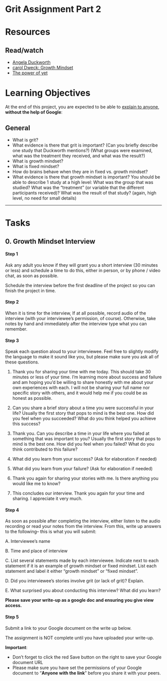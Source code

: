 # Grit Assignment Part 2

# Resources

## **Read/watch**
-   [Angela Duckworth](https://www.youtube.com/watch?v=H14bBuluwB8 "Angela Duckworth")
-   [carol Dweck: Growth Mindset](https://www.youtube.com/watch?v=_X0mgOOSpLU "carol Dweck: Growth Mindset")
-   [The power of yet](https://www.youtube.com/watch?v=XLeUvZvuvAs "The power of yet")

# Learning Objectives
At the end of this project, you are expected to be able to [explain to anyone](https://fs.blog/feynman-learning-technique/ "explain to anyone"), **without the help of Google**:

## General
-   What is grit?
-   What evidence is there that grit is important? (Can you briefly describe one study that Duckworth mentions?) (What groups were examined, what was the treatment they received, and what was the result?)
-   What is growth mindset?
-   What is fixed mindset?
-   How do brains behave when they are in fixed vs. growth mindset?
-   What evidence is there that growth mindset is important? You should be able to describe 1 study at a high level: What was the group that was studied? What was the “treatment” (or variable that the different participants received)? What was the result of that study? (again, high level, no need for small details)

---

# Tasks

## 0\. Growth Mindset Interview
#### Step 1

Ask any adult you know if they will grant you a short interview (30 minutes or less) and schedule a time to do this, either in person, or by phone / video chat, as soon as possible.

Schedule the interview before the first deadline of the project so you can finish the project in time.

#### Step 2

When it is time for the interview, If at all possible, record audio of the interview (with your interviewee’s permission, of course). Otherwise, take notes by hand and immediately after the interview type what you can remember.

#### Step 3

Speak each question aloud to your interviewee. Feel free to slightly modify the language to make it sound like you, but please make sure you ask all of these questions.

1.  Thank you for sharing your time with me today. This should take 30 minutes or less of your time. I’m learning more about success and failure and am hoping you’d be willing to share honestly with me about your own experiences with each. I will not be sharing your full name nor specific story with others, and it would help me if you could be as honest as possible.
    
2.  Can you share a brief story about a time you were successful in your life? Usually the first story that pops to mind is the best one. How did you feel when you succeeded? What do you think helped you achieve this success?
    
3.  Thank you. Can you describe a time in your life where you failed at something that was important to you? Usually the first story that pops to mind is the best one. How did you feel when you failed? What do you think contributed to this failure?
    
4.  What did you learn from your success? (Ask for elaboration if needed)
    
5.  What did you learn from your failure? (Ask for elaboration if needed)
    
6.  Thank you again for sharing your stories with me. Is there anything you would like me to know?
    
7.  This concludes our interview. Thank you again for your time and sharing. I appreciate it very much.
    

#### Step 4

As soon as possible after completing the interview, either listen to the audio recording or read your notes from the interview. From this, write up answers to the following– this is what you will submit:

A. Interviewee’s name

B. Time and place of interview

C. List several statements made by each interviewee. Indicate next to each statement if it is an example of growth mindset or fixed mindset. List each statement and label it either “growth mindset” or “fixed mindset”.

D. Did you interviewee’s stories involve grit (or lack of grit)? Explain.

E. What surprised you about conducting this interview? What did you learn?

**Please save your write-up as a google doc and ensuring you give view access.**

#### Step 5

Submit a link to your Google document on the write up below.

The assignment is NOT complete until you have uploaded your write-up.

**Important**:

-   Don’t forget to click the red Save button on the right to save your Google document URL
-   Please make sure you have set the permissions of your Google document to “**Anyone with the link**” before you share it with your peers.
